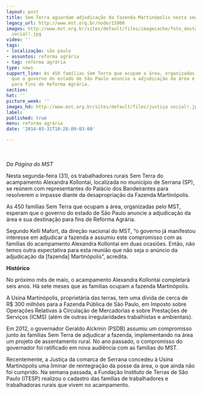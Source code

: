 ```yaml
---
layout: post
title: Sem Terra aguardam adjudicação da fazenda Martinópolis nesta segunda
legacy_url: http://www.mst.org.br/node/15900
images: http://www.mst.org.br/sites/default/files/imagecache/foto_destaque/justiça
  social!.jpg
video: ''
tags:
- localização: são paulo
- assuntos: reforma agrária
- tag: reforma agrária
type: news
support_line: As 450 famílias Sem Terra que ocupam a área, organizadas pelo MST, esperam
  que o governo do estado de São Paulo anuncie a adjudicação da área e sua destinação
  para fins de Reforma Agrária.
section: 
hat: ''
picture_week: ''
images_hd: http://www.mst.org.br/sites/default/files/justiça social!.jpg
label: 
published: true
menu: reforma agrária
date: '2014-03-31T10:28:09-03:00'

---
```

<p><br><em><br>Da Página do MST</em></p><p>Nesta segunda-feira (31), os trabalhadores rurais Sem Terra do acampamento Alexandra Kollontai, localizada no município de Serrana (SP), se reúnem com representantes do Palácio dos Bandeirantes para resolverem o impasse diante da desapropriação da Fazenda Martinópolis.</p><p>As 450 famílias Sem Terra que ocupam a área, organizadas pelo MST, esperam que o governo do estado de São Paulo anuncie a adjudicação da área e sua destinação para fins de Reforma Agrária.&nbsp;</p><p>Segundo Kelli Mafort, da direção nacional do MST, “o governo já manifestou interesse em adjudicar a fazenda e assumiu este compromisso com as famílias do acampamento Alexandra Kollontai em duas ocasiões. Então, não temos outra expectativa para esta reunião que não seja o anúncio da adjudicação da [fazenda] Martinópolis”, acredita.</p><p><strong>Histórico</strong></p><p>No próximo mês de maio, o acampamento Alexandra Kollontai completará seis anos. Há sete meses que as famílias ocupam a fazenda Martinópolis.&nbsp;</p><p>A Usina Martinópolis, proprietária das terras, tem uma dívida de cerca de R$ 300 milhões para a Fazenda Pública de São Paulo, em Imposto sobre Operações Relativas à Circulação de Mercadorias e sobre Prestações de Serviços (ICMS) (além de outras irregularidades trabalhistas e ambientais).</p><p>Em 2012, o governador Geraldo Alckmin (PSDB) assumiu um compromisso junto às famílias Sem Terra de adjudicar a fazenda, implementando na área um projeto de assentamento rural. No ano passado, o compromisso do governador foi ratificado em nova audiência com as famílias do MST.&nbsp;</p><p>Recentemente, a Justiça da comarca de Serrana concedeu à Usina Martinópolis uma liminar de reintegração da posse da área, o que ainda não foi cumprido. Na semana passada, a Fundação Instituto de Terras de São Paulo (ITESP) realizou o cadastro das famílias de trabalhadores e trabalhadoras rurais que vivem no acampamento.&nbsp;</p><p>&nbsp;</p>
